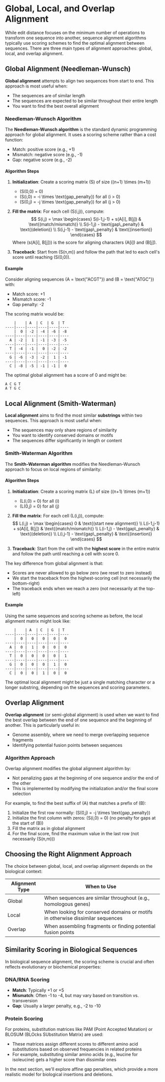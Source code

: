 # Global, Local, and Overlap Alignment

While edit distance focuses on the minimum number of operations to transform one sequence into another, sequence alignment algorithms typically use scoring schemes to find the optimal alignment between sequences. There are three main types of alignment approaches: global, local, and overlap alignment.

## Global Alignment (Needleman-Wunsch)

**Global alignment** attempts to align two sequences from start to end. This approach is most useful when:
- The sequences are of similar length
- The sequences are expected to be similar throughout their entire length
- You want to find the best overall alignment

### Needleman-Wunsch Algorithm

The **Needleman-Wunsch algorithm** is the standard dynamic programming approach for global alignment. It uses a scoring scheme rather than a cost function:

- Match: positive score (e.g., +1)
- Mismatch: negative score (e.g., -1)
- Gap: negative score (e.g., -2)

#### Algorithm Steps

1. **Initialization**: Create a scoring matrix \(S\) of size \((n+1) \times (m+1)\)
   - \(S(0,0) = 0\)
   - \(S(i,0) = -i \times \text{gap\_penalty}\) for all \(i > 0\)
   - \(S(0,j) = -j \times \text{gap\_penalty}\) for all \(j > 0\)

2. **Fill the matrix**: For each cell \(S(i,j)\), compute:
   $$
   S(i,j) = \max \begin{cases}
   S(i-1,j-1) + s(A[i], B[j]) & \text{(match/mismatch)} \\
   S(i-1,j) - \text{gap\_penalty} & \text{(deletion)} \\
   S(i,j-1) - \text{gap\_penalty} & \text{(insertion)}
   \end{cases}
   $$
   Where \(s(A[i], B[j])\) is the score for aligning characters \(A[i]\) and \(B[j]\).

3. **Traceback**: Start from \(S(n,m)\) and follow the path that led to each cell's score until reaching \(S(0,0)\).

#### Example

Consider aligning sequences \(A = \text{"ACGT"}\) and \(B = \text{"ATGC"}\) with:
- Match score: +1
- Mismatch score: -1
- Gap penalty: -2

The scoring matrix would be:

```
    |    | A  | C  | G  | T
----|----|----|----|----|----
    |  0 | -2 | -4 | -6 | -8
----|----|----|----|----|----
  A | -2 |  1 | -1 | -3 | -5
----|----|----|----|----|----
  T | -4 | -1 |  0 | -2 | -2
----|----|----|----|----|----
  G | -6 | -3 | -2 |  1 | -1
----|----|----|----|----|----
  C | -8 | -5 | -1 | -1 |  0
```

The optimal global alignment has a score of 0 and might be:

```
A C G T
A T G C
```

## Local Alignment (Smith-Waterman)

**Local alignment** aims to find the most similar **substrings** within two sequences. This approach is most useful when:
- The sequences may only share regions of similarity
- You want to identify conserved domains or motifs
- The sequences differ significantly in length or content

### Smith-Waterman Algorithm

The **Smith-Waterman algorithm** modifies the Needleman-Wunsch approach to focus on local regions of similarity:

#### Algorithm Steps

1. **Initialization**: Create a scoring matrix \(L\) of size \((n+1) \times (m+1)\)
   - \(L(i,0) = 0\) for all \(i\)
   - \(L(0,j) = 0\) for all \(j\)

2. **Fill the matrix**: For each cell \(L(i,j)\), compute:
   $$
   L(i,j) = \max \begin{cases}
   0 & \text{(start new alignment)} \\
   L(i-1,j-1) + s(A[i], B[j]) & \text{(match/mismatch)} \\
   L(i-1,j) - \text{gap\_penalty} & \text{(deletion)} \\
   L(i,j-1) - \text{gap\_penalty} & \text{(insertion)}
   \end{cases}
   $$

3. **Traceback**: Start from the cell with the **highest score** in the entire matrix and follow the path until reaching a cell with score 0.

The key difference from global alignment is that:
- Scores are never allowed to go below zero (we reset to zero instead)
- We start the traceback from the highest-scoring cell (not necessarily the bottom-right)
- The traceback ends when we reach a zero (not necessarily at the top-left)

#### Example

Using the same sequences and scoring scheme as before, the local alignment matrix might look like:

```
    |    | A  | C  | G  | T
----|----|----|----|----|----
    |  0 |  0 |  0 |  0 |  0
----|----|----|----|----|----
  A |  0 |  1 |  0 |  0 |  0
----|----|----|----|----|----
  T |  0 |  0 |  0 |  0 |  1
----|----|----|----|----|----
  G |  0 |  0 |  0 |  1 |  0
----|----|----|----|----|----
  C |  0 |  0 |  1 |  0 |  0
```

The optimal local alignment might be just a single matching character or a longer substring, depending on the sequences and scoring parameters.

## Overlap Alignment

**Overlap alignment** (or semi-global alignment) is used when we want to find the best overlap between the end of one sequence and the beginning of another. This is particularly useful in:
- Genome assembly, where we need to merge overlapping sequence fragments
- Identifying potential fusion points between sequences

### Algorithm Approach

Overlap alignment modifies the global alignment algorithm by:
- Not penalizing gaps at the beginning of one sequence and/or the end of the other
- This is implemented by modifying the initialization and/or the final score selection

For example, to find the best suffix of \(A\) that matches a prefix of \(B\):
1. Initialize the first row normally: \(S(0,j) = -j \times \text{gap\_penalty}\)
2. Initialize the first column with zeros: \(S(i,0) = 0\) (no penalty for gaps at the start of \(B\))
3. Fill the matrix as in global alignment
4. For the final score, find the maximum value in the last row (not necessarily \(S(n,m)\))

## Choosing the Right Alignment Approach

The choice between global, local, and overlap alignment depends on the biological context:

| Alignment Type | When to Use |
|----------------|-------------|
| Global | When sequences are similar throughout (e.g., homologous genes) |
| Local | When looking for conserved domains or motifs in otherwise dissimilar sequences |
| Overlap | When assembling fragments or finding potential fusion points |

## Similarity Scoring in Biological Sequences

In biological sequence alignment, the scoring scheme is crucial and often reflects evolutionary or biochemical properties:

### DNA/RNA Scoring

- **Match**: Typically +1 or +5
- **Mismatch**: Often -1 to -4, but may vary based on transition vs. transversion
- **Gap**: Usually a larger penalty, e.g., -2 to -10

### Protein Scoring

For proteins, substitution matrices like PAM (Point Accepted Mutation) or BLOSUM (BLOcks SUbstitution Matrix) are used:
- These matrices assign different scores to different amino acid substitutions based on observed frequencies in related proteins
- For example, substituting similar amino acids (e.g., leucine for isoleucine) gets a higher score than dissimilar ones

In the next section, we'll explore affine gap penalties, which provide a more realistic model for biological insertions and deletions.
